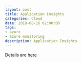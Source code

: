 ```yaml
---
layout: post
title: Application Insights
categories: Cloud
date: 2018-08-16 02:00:00
tags:
- azure
- azure monitoring
description: Application Insights
---
```


Details are [here](https://docs.microsoft.com/en-us/azure/application-insights/app-insights-overview#what-does-application-insights-monitor)               
